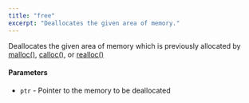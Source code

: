 ```yaml
---
title: "free"
excerpt: "Deallocates the given area of memory."
---
```

Deallocates the given area of memory which is previously allocated by [malloc()](#malloc()), [calloc()](#calloc()), or [realloc()](#realloc())
#### Parameters
* `ptr` - Pointer to the memory to be deallocated